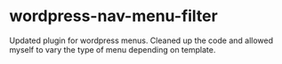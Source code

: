 wordpress-nav-menu-filter
=========================

Updated plugin for wordpress menus. Cleaned up the code and allowed myself to vary the type of menu depending on template. 
